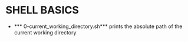 # SHELL BASICS

- *** 0-current_working_directory.sh*** prints the absolute path of the current working directory